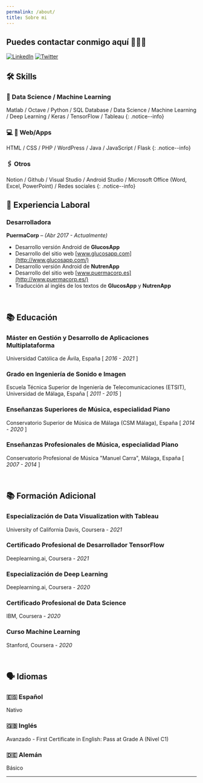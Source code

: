 ```yaml
---
permalink: /about/
title: Sobre mi
---
```

## Puedes contactar conmigo aquí 👩🏻‍💻

[![LinkedIn](https://img.shields.io/badge/-LinkedIn-1E88E5?style=for-the-badge&logo=linkedin&logoColor=FFFFFF)](linkedin.com/in/anapuermaruiz)
[![Twitter](https://img.shields.io/badge/-Twitter-1E88E5?style=for-the-badge&logo=twitter&logoColor=FFFFFF)](twitter.com/apuermaruiz)


## 🛠 Skills

### 🤖 Data Science / Machine Learning

Matlab / Octave / Python / SQL Database / Data Science / Machine Learning / Deep Learning / Keras / TensorFlow / Tableau 
{: .notice--info}

### 💻 📱 Web/Apps

HTML / CSS / PHP / WordPress / Java / JavaScript / Flask
{: .notice--info}

### 🖇️ Otros

Notion / Github / Visual Studio / Android Studio / Microsoft Office (Word, Excel, PowerPoint) / Redes sociales 
{: .notice--info}

## 💼 Experiencia Laboral

### Desarrolladora

**PuermaCorp** *– (Abr 2017 - Actualmente)*

- Desarrollo versión Android de **GlucosApp**
- Desarrollo del sitio web [www.glucosapp.com](http://www.glucosapp.com/)
- Desarrollo versión Android de **NutrenApp**
- Desarrollo del sitio web [www.puermacorp.es](http://www.puermacorp.es/)
- Traducción al inglés de los textos de **GlucosApp** y **NutrenApp**

<br/>

## 📚 Educación

### Máster en Gestión y Desarrollo de Aplicaciones Multiplataforma

Universidad Católica de Ávila, España  [ *2016 - 2021* ]

### Grado en Ingeniería de Sonido e Imagen

Escuela Técnica Superior de Ingeniería de Telecomunicaciones (ETSIT), Universidad de Málaga, España  [ *2011 - 2015* ]

### Enseñanzas Superiores de Música, especialidad Piano

Conservatorio Superior de Música de Málaga (CSM Málaga), España  [ *2014 - 2020* ]

### Enseñanzas Profesionales de Música, especialidad Piano

Conservatorio Profesional de Música "Manuel Carra", Málaga, España  [ *2007 - 2014* ]

</br>

## 📚 Formación Adicional

### Especialización de Data Visualization with Tableau

University of California Davis, Coursera - *2021*

### Certificado Profesional de Desarrollador TensorFlow

Deeplearning.ai, Coursera - *2021*

### Especialización de Deep Learning

Deeplearning.ai, Coursera - *2020*

### Certificado Profesional de Data Science

IBM, Coursera - *2020*

### Curso Machine Learning

Stanford, Coursera - *2020*

<br/>

## 🗣️ Idiomas

### 🇪🇸 **Español**

Nativo

### 🇬🇧 Inglés

Avanzado - First Certificate in English: Pass at Grade A (Nivel C1)

### 🇩🇪 Alemán

Básico 

---

